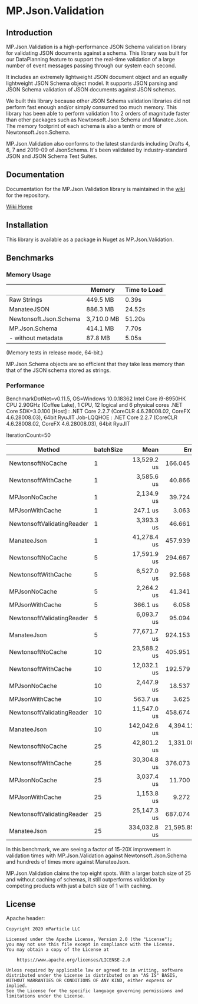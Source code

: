 ﻿# MP.Json.Validation

## Introduction

MP.Json.Validation is a high-performance JSON Schema validation library for validating JSON documents against a schema. This library was built for our DataPlanning feature to support the real-time validation of a large number of event messages passing through our system each second.

It includes an extremely lightweight JSON document object and an equally lightweight JSON Schema object model. It supports JSON parsing and JSON Schema validation of JSON documents against JSON schemas.

We built this library because other JSON Schema validation libraries did not perform fast enough and/or simply consumed too much memory. This library has been able to perform validation 1 to 2 orders of magnitude faster than other packages such as Newtonsoft.Json.Schema and Manatee.Json. The memory footprint of each schema is also a tenth or more of Newtonsoft.Json.Schema.

MP.Json.Validation also conforms to the latest standards including Drafts 4, 6, 7 and 2019-09 of JsonSchema. It's been validated by industry-standard JSON and JSON Schema Test Suites.

## Documentation

Documentation for the MP.Json.Validation library is maintained in the [wiki](/mParticle/mparticle-json/wiki) for the repository. 

[Wiki Home](/mParticle/mparticle-json/wiki)


## Installation

This library is available  as a package in Nuget as MP.Json.Validation.

## Benchmarks

### Memory Usage

|                       |     Memory  | Time to Load|
|-----------------------|-------------|-------------|
|Raw Strings            |   449.5 MB  |        0.39s|
|ManateeJSON            |   886.3 MB  |       24.52s|
|Newtonsoft.Json.Schema | 3,710.0 MB  |       51.20s|
|MP.Json.Schema         |   414.1 MB  |        7.70s|
|- without metadata     |    87.8 MB  |        5.05s|

(Memory tests in release mode, 64-bit.)

MP.Json.Schema objects are so efficient that they take less memory than that of the JSON schema stored as strings.

### Performance

BenchmarkDotNet=v0.11.5, OS=Windows 10.0.18362
Intel Core i9-8950HK CPU 2.90GHz (Coffee Lake), 1 CPU, 12 logical and 6 physical cores
.NET Core SDK=3.0.100
  [Host]     : .NET Core 2.2.7 (CoreCLR 4.6.28008.02, CoreFX 4.6.28008.03), 64bit RyuJIT
  Job-LQQHOE : .NET Core 2.2.7 (CoreCLR 4.6.28008.02, CoreFX 4.6.28008.03), 64bit RyuJIT

IterationCount=50

|                     Method | batchSize |         Mean |         Error |        StdDev |       Median | Rank |
|--------------------------- |---------- |-------------:|--------------:|--------------:|-------------:|-----:|
|          NewtonsoftNoCache |         1 |  13,529.2 us |    166.045 us |    327.757 us |  13,479.8 us |   15 |
|        NewtonsoftWithCache |         1 |   3,585.6 us |     40.866 us |     79.706 us |   3,600.6 us |   10 |
|              MPJsonNoCache |         1 |   2,134.9 us |     39.724 us |     79.333 us |   2,095.4 us |    5 |
|            MPJsonWithCache |         1 |     247.1 us |      3.063 us |      6.187 us |     246.7 us |    1 |
| NewtonsoftValidatingReader |         1 |   3,393.3 us |     46.661 us |     93.186 us |   3,392.9 us |    9 |
|                ManateeJson |         1 |  41,278.4 us |    457.939 us |    914.553 us |  41,072.0 us |   20 |
|          NewtonsoftNoCache |         5 |  17,591.9 us |    294.667 us |    595.242 us |  17,490.3 us |   16 |
|        NewtonsoftWithCache |         5 |   6,527.0 us |     92.568 us |    186.992 us |   6,525.2 us |   12 |
|              MPJsonNoCache |         5 |   2,264.2 us |     41.341 us |     83.510 us |   2,235.3 us |    6 |
|            MPJsonWithCache |         5 |     366.1 us |      6.058 us |     12.099 us |     364.1 us |    2 |
| NewtonsoftValidatingReader |         5 |   6,093.7 us |     95.094 us |    189.912 us |   6,036.4 us |   11 |
|                ManateeJson |         5 |  77,671.7 us |    924.153 us |  1,845.633 us |  77,511.0 us |   22 |
|          NewtonsoftNoCache |        10 |  23,588.2 us |    405.951 us |    801.307 us |  23,631.0 us |   17 |
|        NewtonsoftWithCache |        10 |  12,032.1 us |    192.579 us |    371.034 us |  11,928.2 us |   14 |
|              MPJsonNoCache |        10 |   2,447.9 us |     18.537 us |     33.426 us |   2,448.8 us |    7 |
|            MPJsonWithCache |        10 |     563.7 us |      3.625 us |      7.239 us |     565.1 us |    3 |
| NewtonsoftValidatingReader |        10 |  11,547.0 us |    458.674 us |    926.544 us |  11,302.7 us |   13 |
|                ManateeJson |        10 | 142,042.6 us |  4,394.123 us |  8,360.275 us | 141,145.8 us |   23 |
|          NewtonsoftNoCache |        25 |  42,801.2 us |  1,331.089 us |  2,596.186 us |  42,406.8 us |   21 |
|        NewtonsoftWithCache |        25 |  30,304.8 us |    376.073 us |    724.566 us |  30,030.5 us |   19 |
|              MPJsonNoCache |        25 |   3,037.4 us |     11.700 us |     22.261 us |   3,032.7 us |    8 |
|            MPJsonWithCache |        25 |   1,153.8 us |      9.272 us |     16.953 us |   1,155.6 us |    4 |
| NewtonsoftValidatingReader |        25 |  25,147.3 us |    687.074 us |  1,340.085 us |  24,730.8 us |   18 |
|                ManateeJson |        25 | 334,032.8 us | 21,595.859 us | 40,029.309 us | 324,807.0 us |   24 |

In this benchmark, we are seeing a factor of 15-20X improvement in validation times with MP.Json.Validation against Newtonsoft.Json.Schema and hundreds of times more against ManateeJson. 

MP.Json.Validation claims the top eight spots. With a larger batch size of 25 and without caching of schemas, it still outperforms validation by competing products with just a batch size of 1 with caching.

## License

Apache header:

    Copyright 2020 mParticle LLC

    Licensed under the Apache License, Version 2.0 (the "License");
    you may not use this file except in compliance with the License.
    You may obtain a copy of the License at

        https://www.apache.org/licenses/LICENSE-2.0

    Unless required by applicable law or agreed to in writing, software
    distributed under the License is distributed on an "AS IS" BASIS,
    WITHOUT WARRANTIES OR CONDITIONS OF ANY KIND, either express or implied.
    See the License for the specific language governing permissions and
    limitations under the License.
